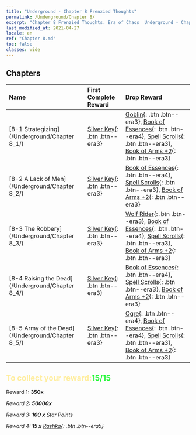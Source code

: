 ```yaml
---
title: "Underground - Chapter 8 Frenzied Thoughts"
permalink: /Underground/Chapter 8/
excerpt: "Chapter 8 Frenzied Thoughts. Era of Chaos  Underground - Chapter 8. Frenzied Thoughts"
last_modified_at: 2021-04-27
locale: en
ref: "Chapter 8.md"
toc: false
classes: wide
---
```


## Chapters

  | Name |  First Complete Reward | Drop Reward |
  |:------------|:------------|:------------| 
  | [8-1 Strategizing](/Underground/Chapter 8_1/) | [Silver Key](/Items/con_693/){: .btn .btn--era3} | [Goblin](/Items/unt_217/){: .btn .btn--era3}, [Book of Essences](/Items/mat_39/){: .btn .btn--era4}, [Spell Scrolls](/Items/con_694/){: .btn .btn--era3}, [Book of Arms +2](/Items/mat_32/){: .btn .btn--era3} |
  | [8-2 A Lack of Men](/Underground/Chapter 8_2/) | [Silver Key](/Items/con_693/){: .btn .btn--era3} | [Book of Essences](/Items/mat_39/){: .btn .btn--era4}, [Spell Scrolls](/Items/con_694/){: .btn .btn--era3}, [Book of Arms +2](/Items/mat_32/){: .btn .btn--era3} |
  | [8-3 The Robbery](/Underground/Chapter 8_3/) | [Silver Key](/Items/con_693/){: .btn .btn--era3} | [Wolf Rider](/Items/unt_218/){: .btn .btn--era3}, [Book of Essences](/Items/mat_39/){: .btn .btn--era4}, [Spell Scrolls](/Items/con_694/){: .btn .btn--era3}, [Book of Arms +2](/Items/mat_32/){: .btn .btn--era3} |
  | [8-4 Raising the Dead](/Underground/Chapter 8_4/) | [Silver Key](/Items/con_693/){: .btn .btn--era3} | [Book of Essences](/Items/mat_39/){: .btn .btn--era4}, [Spell Scrolls](/Items/con_694/){: .btn .btn--era3}, [Book of Arms +2](/Items/mat_32/){: .btn .btn--era3} |
  | [8-5 Army of the Dead](/Underground/Chapter 8_5/) | [Silver Key](/Items/con_693/){: .btn .btn--era3} | [Ogre](/Items/unt_220/){: .btn .btn--era4}, [Book of Essences](/Items/mat_39/){: .btn .btn--era4}, [Spell Scrolls](/Items/con_694/){: .btn .btn--era3}, [Book of Arms +2](/Items/mat_32/){: .btn .btn--era3} |


## <span style="color: #ffeea0">To collect your reward:</span><span style="color: #27f73a">15/15</span>

 Reward 1:  **350x** <i class="fas fa-gem"/>

 Reward 2:  **50000x** <i class="fas fa-coins"/>

 Reward 3: **100 x** Star Points

 Reward 4: **15 x** [Rashka](/Items/her_384/){: .btn .btn--era5}


